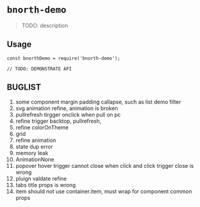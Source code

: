 # `bnorth-demo`

> TODO: description

## Usage

```
const bnorthDemo = require('bnorth-demo');

// TODO: DEMONSTRATE API
```

## BUGLIST
1. some component margin padding callapse, such as list demo filter
1. svg animation refine, animation is broken
1. pullrefresh tirgger onclick when pull on pc
1. refine trigger backtop, pullrefresh, 
1. refine colorOnTheme
1. grid
1. refine animation
1. state dup error
1. memory leak
1. AnimationNone
1. popover hover trigger cannot close when click and click trigger close is wrong
1. pluign valdate refine
1. tabs title props is wrong
1. item should not use container.item, must wrap for component common props
